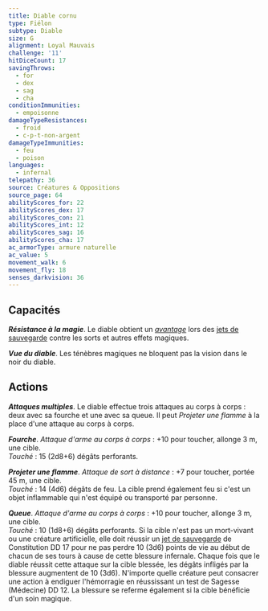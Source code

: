 ```yaml
---
title: Diable cornu
type: Fiélon
subtype: Diable
size: G
alignment: Loyal Mauvais
challenge: '11'
hitDiceCount: 17
savingThrows:
  - for
  - dex
  - sag
  - cha
conditionImmunities:
  - empoisonne
damageTypeResistances:
  - froid
  - c-p-t-non-argent
damageTypeImmunities:
  - feu
  - poison
languages:
  - infernal
telepathy: 36
source: Créatures & Oppositions
source_page: 64
abilityScores_for: 22
abilityScores_dex: 17
abilityScores_con: 21
abilityScores_int: 12
abilityScores_sag: 16
abilityScores_cha: 17
ac_armorType: armure naturelle
ac_value: 5
movement_walk: 6
movement_fly: 18
senses_darkvision: 36
---
```

## Capacités
_**Résistance à la magie**_. Le diable obtient un [_avantage_](/utiliser-les-caracteristiques/#avantage-et-desavantage) lors des [jets de sauvegarde](/utiliser-les-caracteristiques/#jets-de-sauvegarde) contre les sorts et autres effets magiques.

_**Vue du diable**_. Les ténèbres magiques ne bloquent pas la vision dans le noir du diable.

## Actions
_**Attaques multiples**_. Le diable effectue trois attaques au corps à corps : deux avec sa fourche et une avec sa queue. Il peut _Projeter une flamme_ à la place d'une attaque au corps à corps.

_**Fourche**_. _Attaque d'arme au corps à corps_ : +10 pour toucher, allonge 3 m, une cible.  
_Touché_ : 15 (2d8+6) dégâts perforants.

_**Projeter une flamme**_. _Attaque de sort à distance_ : +7 pour toucher, portée 45 m, une cible.  
_Touché_ : 14 (4d6) dégâts de feu. La cible prend également feu si c'est un objet inflammable qui n'est équipé ou transporté par personne.

_**Queue**_. _Attaque d'arme au corps à corps_ : +10 pour toucher, allonge 3 m, une cible.  
_Touché_ : 10 (1d8+6) dégâts perforants. Si la cible n'est pas un mort-vivant ou une créature artificielle, elle doit réussir un [jet de sauvegarde](/utiliser-les-caracteristiques/#jets-de-sauvegarde) de Constitution DD 17 pour ne pas perdre 10 (3d6) points de vie au début de chacun de ses tours à cause de cette blessure infernale. Chaque fois que le diable réussit cette attaque sur la cible blessée, les dégâts infligés par la blessure augmentent de 10 (3d6). N'importe quelle créature peut consacrer une action à endiguer l'hémorragie en réussissant un test de Sagesse (Médecine) DD 12. La blessure se referme également si la cible bénéficie d'un soin magique.
